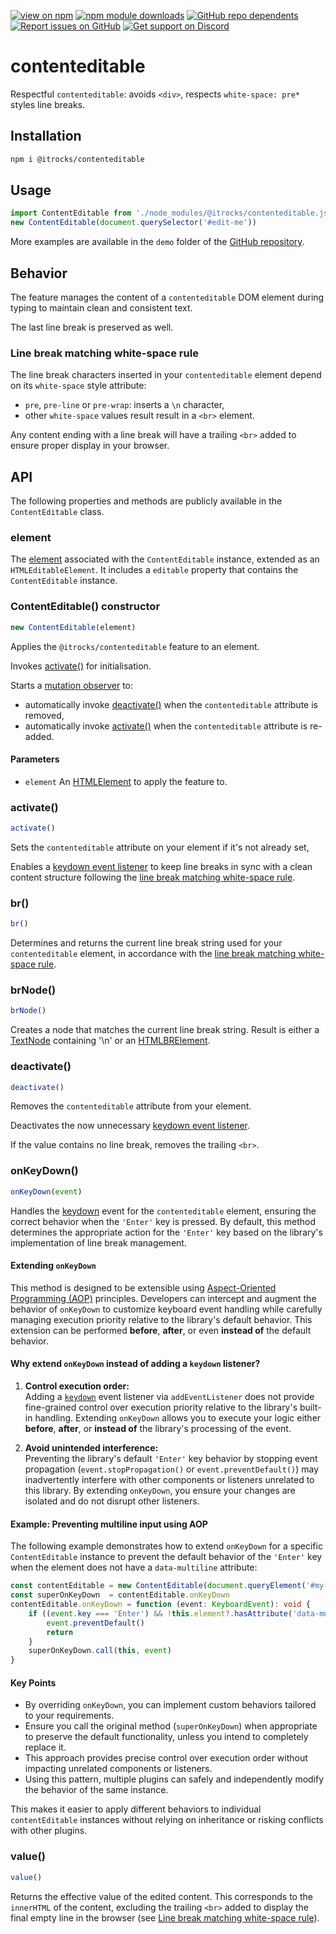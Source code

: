 [![view on npm](https://badgen.net/npm/v/@itrocks/contenteditable)](https://www.npmjs.org/package/@itrocks/contenteditable)
[![npm module downloads](https://badgen.net/npm/dt/@itrocks/contenteditable)](https://www.npmjs.org/package/@itrocks/contenteditable)
[![GitHub repo dependents](https://badgen.net/github/dependents-repo/itrocks-ts/contenteditable?label=dependents)](https://github.com/itrocks-ts/contenteditable/network/dependents?dependent_type=REPOSITORY)
[![Report issues on GitHub](https://badgen.net/github/open-issues/itrocks-ts/contenteditable?icon=github)](https://github.com/itrocks-ts/contenteditable/issues)
[![Get support on Discord](https://badgen.net/discord/members/kbMjUq5F?icon=discord)](https://discord.gg/kbMjUq5F)

# contenteditable

Respectful `contenteditable`: avoids `<div>`, respects `white-space: pre*` styles line breaks.

## Installation

```bash
npm i @itrocks/contenteditable
```

## Usage

```ts
import ContentEditable from './node_modules/@itrocks/contenteditable.js'
new ContentEditable(document.querySelector('#edit-me'))
```

More examples are available in the `demo` folder of the
[GitHub repository](https://github.com/itrocks-ts/contenteditable).

## Behavior

The feature manages the content of a `contenteditable` DOM element during typing
to maintain clean and consistent text.

The last line break is preserved as well.

### Line break matching white-space rule

The line break characters inserted in your `contenteditable` element
depend on its `white-space` style attribute:
- `pre`, `pre-line` or `pre-wrap`: inserts a `\n` character,
- other `white-space` values result result in a `<br>` element.

Any content ending with a line break will have a trailing `<br>` added to ensure proper display in your browser.

## API

The following properties and methods are publicly available in the `ContentEditable` class.

### element

The [element](#Parameters) associated with the `ContentEditable` instance,
extended as an `HTMLEditableElement`. It includes a `editable` property that contains the `ContentEditable` instance.

### ContentEditable() constructor

```ts
new ContentEditable(element)
```

Applies the `@itrocks/contenteditable` feature to an element.

Invokes [activate()](#activate) for initialisation.

Starts a [mutation observer](http://developer.mozilla.org/docs/Web/API/MutationObserver) to:
- automatically invoke [deactivate()](#deactivate) when the `contenteditable` attribute is removed,
- automatically invoke [activate()](#activate) when the `contenteditable` attribute is re-added.

#### Parameters

- `element` An [HTMLElement](https://developer.mozilla.org/docs/Web/API/HTMLElement) to apply the feature to.

### activate()

```ts
activate()
```

Sets the `contenteditable` attribute on your element if it's not already set,

Enables a [keydown event listener](https://developer.mozilla.org/docs/Web/API/Element/keydown_event)
to keep line breaks in sync with a clean content structure following the
[line break matching white-space rule](#line-break-matching-white-space-rule).

### br()

```ts
br()
```

Determines and returns the current line break string used for your `contenteditable` element,
in accordance with the [line break matching white-space rule](#line-break-matching-white-space-rule).

### brNode()

```ts
brNode()
```

Creates a node that matches the current line break string.
Result is either a [TextNode](https://developer.mozilla.org/docs/Web/API/Document/createTextNode) containing '\n'
or an [HTMLBRElement](https://developer.mozilla.org/docs/Web/API/HTMLBRElement).

### deactivate()

```ts
deactivate()
```

Removes the `contenteditable` attribute from your element.

Deactivates the now unnecessary
[keydown event listener](https://developer.mozilla.org/docs/Web/API/Element/keydown_event).

If the value contains no line break, removes the trailing `<br>`.

### onKeyDown()

```ts
onKeyDown(event)
```

Handles the [keydown](https://developer.mozilla.org/docs/Web/API/Element/keydown_event) event
for the `contenteditable` element, ensuring the correct behavior when the `'Enter'` key is pressed.
By default, this method determines the appropriate action for the `'Enter'` key
based on the library's implementation of line break management.

#### Extending `onKeyDown`

This method is designed to be extensible
using [Aspect-Oriented Programming (AOP)](https://en.wikipedia.org/wiki/Aspect-oriented_programming) principles.
Developers can intercept and augment the behavior of `onKeyDown` to customize keyboard event handling
while carefully managing execution priority relative to the library's default behavior.
This extension can be performed **before**, **after**, or even **instead of** the default behavior.

#### Why extend `onKeyDown` instead of adding a `keydown` listener?

1. **Control execution order:**  
   Adding a [`keydown`](https://developer.mozilla.org/docs/Web/API/EventTarget/addEventListener)
   event listener via `addEventListener` does not provide fine-grained control over execution priority
   relative to the library's built-in handling. Extending `onKeyDown` allows you to execute your logic either **before**,
   **after**, or **instead of** the library's processing of the event.

2. **Avoid unintended interference:**  
   Preventing the library's default `'Enter'` key behavior by stopping event propagation
   (`event.stopPropagation()` or `event.preventDefault()`)
   may inadvertently interfere with other components or listeners unrelated to this library.
   By extending `onKeyDown`, you ensure your changes are isolated and do not disrupt other listeners.

#### Example: Preventing multiline input using AOP

The following example demonstrates how to extend `onKeyDown` for a specific `ContentEditable` instance
to prevent the default behavior of the `'Enter'` key when the element does not have a `data-multiline` attribute:

```ts
const contentEditable = new ContentEditable(document.queryElement('#my-editable'))
const superOnKeyDown  = contentEditable.onKeyDown
contentEditable.onKeyDown = function (event: KeyboardEvent): void {
	if ((event.key === 'Enter') && !this.element?.hasAttribute('data-multiline')) {
		event.preventDefault()
		return
	}
	superOnKeyDown.call(this, event)
}
```

#### Key Points

- By overriding `onKeyDown`, you can implement custom behaviors tailored to your requirements.
- Ensure you call the original method (`superOnKeyDown`) when appropriate to preserve the default functionality,
  unless you intend to completely replace it.
- This approach provides precise control over execution order without impacting unrelated components or listeners.
- Using this pattern, multiple plugins can safely and independently modify the behavior of the same instance.

This makes it easier to apply different behaviors to individual `contentEditable` instances
without relying on inheritance or risking conflicts with other plugins.

### value()

```ts
value()
```

Returns the effective value of the edited content.
This corresponds to the `innerHTML` of the content,
excluding the trailing `<br>` added to display the final empty line in the browser
(see [Line break matching white-space rule](#line-break-matching-white-space-rule)).
